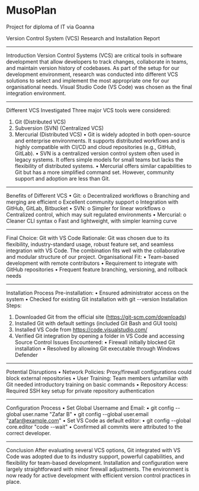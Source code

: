# MusoPlan
Project for diploma of IT via Goanna

Version Control System (VCS) Research and Installation Report
________________________________________
Introduction
Version Control Systems (VCS) are critical tools in software development that allow developers to track changes, collaborate in teams, and maintain version history of codebases. As part of the setup for our development environment, research was conducted into different VCS solutions to select and implement the most appropriate one for our organisational needs. Visual Studio Code (VS Code) was chosen as the final integration environment.
________________________________________
Different VCS Investigated
Three major VCS tools were considered:
1.	Git (Distributed VCS)
2.	Subversion (SVN) (Centralized VCS)
3.	Mercurial (Distributed VCS)
•	Git is widely adopted in both open-source and enterprise environments. It supports distributed workflows and is highly compatible with CI/CD and cloud repositories (e.g., GitHub, GitLab).
•	SVN is a centralized version control system often used in legacy systems. It offers simple models for small teams but lacks the flexibility of distributed systems.
•	Mercurial offers similar capabilities to Git but has a more simplified command set. However, community support and adoption are less than Git.
________________________________________
Benefits of Different VCS
•	Git:
o	Decentralized workflows
o	Branching and merging are efficient
o	Excellent community support
o	Integration with GitHub, GitLab, Bitbucket
•	SVN:
o	Simpler for linear workflows
o	Centralized control, which may suit regulated environments
•	Mercurial:
o	Cleaner CLI syntax
o	Fast and lightweight, with simpler learning curve
________________________________________
Final Choice: Git with VS Code
Rationale: Git was chosen due to its flexibility, industry-standard usage, robust feature set, and seamless integration with VS Code. The combination fits well with the collaborative and modular structure of our project.
Organisational Fit:
•	Team-based development with remote contributors
•	Requirement to integrate with GitHub repositories
•	Frequent feature branching, versioning, and rollback needs
________________________________________
Installation Process
Pre-installation:
•	Ensured administrator access on the system
•	Checked for existing Git installation with git --version
Installation Steps:
1.	Downloaded Git from the official site (https://git-scm.com/downloads)
2.	Installed Git with default settings (included Git Bash and GUI tools)
3.	Installed VS Code from https://code.visualstudio.com/
4.	Verified Git integration by opening a folder in VS Code and accessing Source Control
Issues Encountered:
•	Firewall initially blocked Git installation
•	Resolved by allowing Git executable through Windows Defender
________________________________________
Potential Disruptions
•	Network Policies: Proxy/firewall configurations could block external repositories
•	User Training: Team members unfamiliar with Git needed introductory training on basic commands
•	Repository Access: Required SSH key setup for private repository authentication
________________________________________

Configuration Process
•	Set Global Username and Email:
•	git config --global user.name "Zafar B"
•	git config --global user.email "zafar@example.com"
•	Set VS Code as default editor:
•	git config --global core.editor "code --wait"
•	Confirmed all commits were attributed to the correct developer.
________________________________________
Conclusion
After evaluating several VCS options, Git integrated with VS Code was adopted due to its industry support, powerful capabilities, and flexibility for team-based development. Installation and configuration were largely straightforward with minor firewall adjustments. The environment is now ready for active development with efficient version control practices in place.

